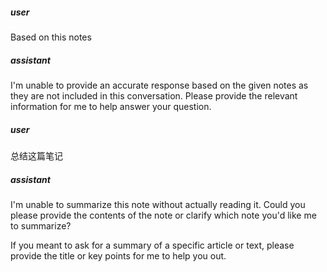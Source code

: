 ##### user
Based on this notes

##### assistant
I'm unable to provide an accurate response based on the given notes as they are not included in this conversation. Please provide the relevant information for me to help answer your question.

##### user
总结这篇笔记

##### assistant
I'm unable to summarize this note without actually reading it. Could you please provide the contents of the note or clarify which note you'd like me to summarize? 

If you meant to ask for a summary of a specific article or text, please provide the title or key points for me to help you out.